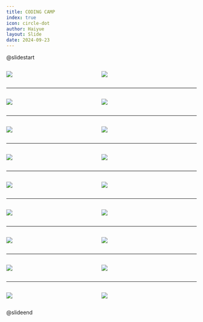```yaml
---
title: CODING CAMP
index: true
icon: circle-dot
author: Haiyue
layout: Slide
date: 2024-09-23
---
```

 
@slidestart

<div style="display:flex">
<div style="flex:1">

![](/reading/english/Level-N/CODING%20CAMP/001.webp)
</div>
<div style="flex:1">

![](/reading/english/Level-N/CODING%20CAMP/002.webp)
</div>
</div>

---

<div style="display:flex">
<div style="flex:1">

![](/reading/english/Level-N/CODING%20CAMP/003.webp)
</div>
<div style="flex:1">

![](/reading/english/Level-N/CODING%20CAMP/004.webp)
</div>
</div>

---

<div style="display:flex">
<div style="flex:1">

![](/reading/english/Level-N/CODING%20CAMP/005.webp)
</div>
<div style="flex:1">

![](/reading/english/Level-N/CODING%20CAMP/006.webp)
</div>
</div>

---

<div style="display:flex">
<div style="flex:1">

![](/reading/english/Level-N/CODING%20CAMP/007.webp)
</div>
<div style="flex:1">

![](/reading/english/Level-N/CODING%20CAMP/008.webp)
</div>
</div>

---

<div style="display:flex">
<div style="flex:1">

![](/reading/english/Level-N/CODING%20CAMP/009.webp)
</div>
<div style="flex:1">

![](/reading/english/Level-N/CODING%20CAMP/010.webp)
</div>
</div>

---

<div style="display:flex">
<div style="flex:1">

![](/reading/english/Level-N/CODING%20CAMP/011.webp)
</div>
<div style="flex:1">

![](/reading/english/Level-N/CODING%20CAMP/012.webp)
</div>
</div>

---

<div style="display:flex">
<div style="flex:1">

![](/reading/english/Level-N/CODING%20CAMP/013.webp)
</div>
<div style="flex:1">

![](/reading/english/Level-N/CODING%20CAMP/014.webp)
</div>
</div>

---

<div style="display:flex">
<div style="flex:1">

![](/reading/english/Level-N/CODING%20CAMP/015.webp)
</div>
<div style="flex:1">

![](/reading/english/Level-N/CODING%20CAMP/016.webp)
</div>
</div>

---

<div style="display:flex">
<div style="flex:1">

![](/reading/english/Level-N/CODING%20CAMP/017.webp)
</div>
<div style="flex:1">

![](/reading/english/Level-N/CODING%20CAMP/018.webp)
</div>
</div>

@slideend